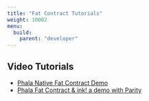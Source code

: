 ```yaml
---
title: "Fat Contract Tutorials"
weight: 10002
menu:
  build:
    parent: "developer"
---
```


## Video Tutorials

* [Phala Native Fat Contract Demo](https://www.youtube.com/watch?v=zaogHCuySD0&t=147s)
* [Phala Fat Contract & ink! a demo with Parity](https://www.youtube.com/watch?v=aZGj4FhkY6A)
